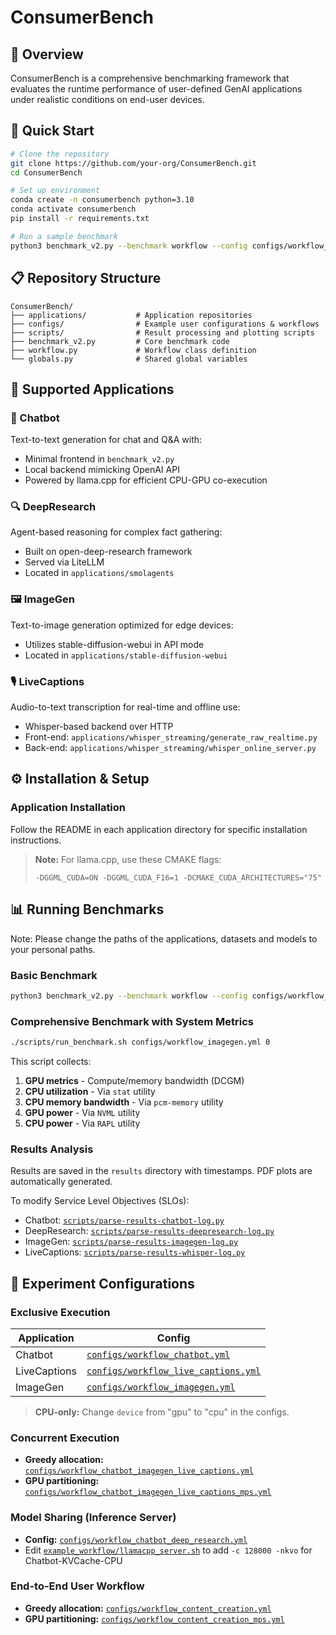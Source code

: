 # ConsumerBench

## 📑 Overview

ConsumerBench is a comprehensive benchmarking framework that evaluates the runtime performance of user-defined GenAI applications under realistic conditions on end-user devices.

## 🚀 Quick Start

```bash
# Clone the repository
git clone https://github.com/your-org/ConsumerBench.git
cd ConsumerBench

# Set up environment
conda create -n consumerbench python=3.10
conda activate consumerbench
pip install -r requirements.txt

# Run a sample benchmark
python3 benchmark_v2.py --benchmark workflow --config configs/workflow_imagegen.yml
```

## 📋 Repository Structure

```
ConsumerBench/
├── applications/           # Application repositories
├── configs/                # Example user configurations & workflows
├── scripts/                # Result processing and plotting scripts
├── benchmark_v2.py         # Core benchmark code
├── workflow.py             # Workflow class definition
└── globals.py              # Shared global variables
```

## 🧩 Supported Applications

### 💬 Chatbot
Text-to-text generation for chat and Q&A with:
- Minimal frontend in `benchmark_v2.py`
- Local backend mimicking OpenAI API
- Powered by llama.cpp for efficient CPU-GPU co-execution

### 🔍 DeepResearch
Agent-based reasoning for complex fact gathering:
- Built on open-deep-research framework
- Served via LiteLLM
- Located in `applications/smolagents`

### 🖼️ ImageGen
Text-to-image generation optimized for edge devices:
- Utilizes stable-diffusion-webui in API mode
- Located in `applications/stable-diffusion-webui`

### 🎙️ LiveCaptions
Audio-to-text transcription for real-time and offline use:
- Whisper-based backend over HTTP
- Front-end: `applications/whisper_streaming/generate_raw_realtime.py`
- Back-end: `applications/whisper_streaming/whisper_online_server.py`

## ⚙️ Installation & Setup

### Application Installation

Follow the README in each application directory for specific installation instructions. 

> **Note:** For llama.cpp, use these CMAKE flags:
> ```
> -DGGML_CUDA=ON -DGGML_CUDA_F16=1 -DCMAKE_CUDA_ARCHITECTURES="75"
> ```

## 📊 Running Benchmarks

Note: Please change the paths of the applications, datasets and models to your personal paths.

### Basic Benchmark

```bash
python3 benchmark_v2.py --benchmark workflow --config configs/workflow_imagegen.yml
```

### Comprehensive Benchmark with System Metrics

```bash
./scripts/run_benchmark.sh configs/workflow_imagegen.yml 0
```

This script collects:
1. **GPU metrics** - Compute/memory bandwidth (DCGM)
2. **CPU utilization** - Via `stat` utility
3. **CPU memory bandwidth** - Via `pcm-memory` utility
4. **GPU power** - Via `NVML` utility
5. **CPU power** - Via `RAPL` utility

### Results Analysis

Results are saved in the `results` directory with timestamps. PDF plots are automatically generated.

To modify Service Level Objectives (SLOs):
- Chatbot: [`scripts/parse-results-chatbot-log.py`](https://github.com/efeslab/ConsumerBench/blob/master/scripts/parse-results-chatbot-log.py)
- DeepResearch: [`scripts/parse-results-deepresearch-log.py`](https://github.com/efeslab/ConsumerBench/blob/master/scripts/parse-results-deepresearch-log.py)
- ImageGen: [`scripts/parse-results-imagegen-log.py`](https://github.com/efeslab/ConsumerBench/blob/master/scripts/parse-results-imagegen-log.py)
- LiveCaptions: [`scripts/parse-results-whisper-log.py`](https://github.com/efeslab/ConsumerBench/blob/master/scripts/parse-results-whisper-log.py)

## 📝 Experiment Configurations

### Exclusive Execution
| Application | Config |
|-------------|--------|
| Chatbot | [`configs/workflow_chatbot.yml`](https://github.com/efeslab/ConsumerBench/blob/master/configs/workflow_chatbot.yml) |
| LiveCaptions | [`configs/workflow_live_captions.yml`](https://github.com/efeslab/ConsumerBench/blob/master/configs/workflow_live_captions.yml) |
| ImageGen | [`configs/workflow_imagegen.yml`](https://github.com/efeslab/ConsumerBench/blob/master/configs/workflow_imagegen.yml) |

> **CPU-only:** Change `device` from "gpu" to "cpu" in the configs.

### Concurrent Execution
- **Greedy allocation:** [`configs/workflow_chatbot_imagegen_live_captions.yml`](https://github.com/efeslab/ConsumerBench/blob/master/configs/workflow_chatbot_imagegen_live_captions.yml)
- **GPU partitioning:** [`configs/workflow_chatbot_imagegen_live_captions_mps.yml`](https://github.com/efeslab/ConsumerBench/blob/master/configs/workflow_chatbot_imagegen_live_captions_mps.yml)

### Model Sharing (Inference Server)
- **Config:** [`configs/workflow_chatbot_deep_research.yml`](https://github.com/efeslab/ConsumerBench/blob/master/configs/workflow_chatbot_deep_research.yml)
- Edit [`example_workflow/llamacpp_server.sh`](https://github.com/efeslab/ConsumerBench/blob/master/example_workflow/llamacpp_server.sh) to add `-c 128000 -nkvo` for Chatbot-KVCache-CPU

### End-to-End User Workflow
- **Greedy allocation:** [`configs/workflow_content_creation.yml`](https://github.com/efeslab/ConsumerBench/blob/master/configs/workflow_content_creation.yml)
- **GPU partitioning:** [`configs/workflow_content_creation_mps.yml`](https://github.com/efeslab/ConsumerBench/blob/master/configs/workflow_content_creation_mps.yml)
